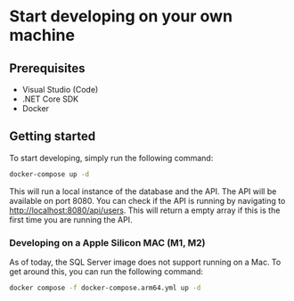 # Start developing on your own machine

## Prerequisites

- Visual Studio (Code)
- .NET Core SDK
- Docker

## Getting started

To start developing, simply run the following command:

```bash
docker-compose up -d
```

This will run a local instance of the database and the API. The API will be available on port 8080. You can check if the API is running by navigating to [http://localhost:8080/api/users](http://localhost:8080/api/users). This will return a empty array if this is the first time you are running the API.

### Developing on a Apple Silicon MAC (M1, M2)

As of today, the SQL Server image does not support running on a Mac. To get around this, you can run the following command:

```bash
docker compose -f docker-compose.arm64.yml up -d
```
